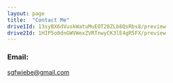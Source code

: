 ```yaml
---
layout: page
title:  "Contact Me"
drive1Id: 13syBX6dVuskWatuMuEOT28ZLb8QsRbs8/preview
drive2Id: 1HIP5o0dnGWVWexZVRTnwyCK3lE4gR5FX/preview
---
```


### Email:  
<a href="mailto:sgfwiebe@gmail.com">sgfwiebe@gmail.com</a>


<!--
### Cell:  
(812) 955 0563 -->
